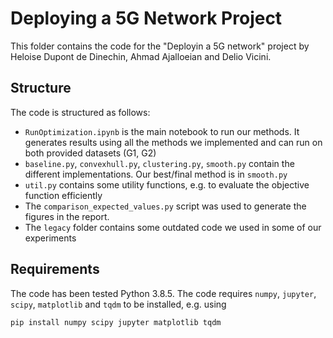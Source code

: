 # Deploying a 5G Network Project

This folder contains the code for the "Deployin a 5G network" project by Heloise Dupont de Dinechin, Ahmad Ajalloeian and Delio Vicini.

## Structure
The code is structured as follows:
* `RunOptimization.ipynb` is the main notebook to run our methods. It generates results using all the methods we implemented and can run on both provided datasets (G1, G2)
* `baseline.py`, `convexhull.py`, `clustering.py`, `smooth.py` contain the different implementations. Our best/final method is in `smooth.py`
* `util.py` contains some utility functions, e.g. to evaluate the objective function efficiently
* The `comparison_expected_values.py` script was used to generate the figures in the report.
* The `legacy` folder contains some outdated code we used in some of our experiments


## Requirements
The code has been tested Python 3.8.5. The code requires `numpy`, `jupyter`, `scipy`, `matplotlib` and `tqdm` to be installed, e.g. using
```
pip install numpy scipy jupyter matplotlib tqdm
```
